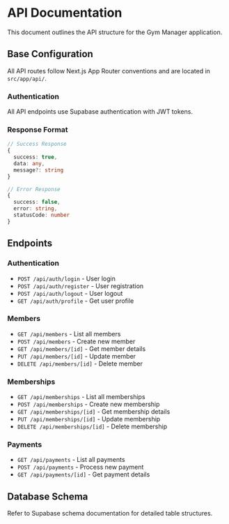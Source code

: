 # API Documentation

This document outlines the API structure for the Gym Manager application.

## Base Configuration

All API routes follow Next.js App Router conventions and are located in `src/app/api/`.

### Authentication

All API endpoints use Supabase authentication with JWT tokens.

### Response Format

```typescript
// Success Response
{
  success: true,
  data: any,
  message?: string
}

// Error Response
{
  success: false,
  error: string,
  statusCode: number
}
```

## Endpoints

### Authentication

- `POST /api/auth/login` - User login
- `POST /api/auth/register` - User registration
- `POST /api/auth/logout` - User logout
- `GET /api/auth/profile` - Get user profile

### Members

- `GET /api/members` - List all members
- `POST /api/members` - Create new member
- `GET /api/members/[id]` - Get member details
- `PUT /api/members/[id]` - Update member
- `DELETE /api/members/[id]` - Delete member

### Memberships

- `GET /api/memberships` - List all memberships
- `POST /api/memberships` - Create new membership
- `GET /api/memberships/[id]` - Get membership details
- `PUT /api/memberships/[id]` - Update membership
- `DELETE /api/memberships/[id]` - Delete membership

### Payments

- `GET /api/payments` - List all payments
- `POST /api/payments` - Process new payment
- `GET /api/payments/[id]` - Get payment details

## Database Schema

Refer to Supabase schema documentation for detailed table structures.
